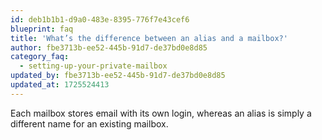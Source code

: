```yaml
---
id: deb1b1b1-d9a0-483e-8395-776f7e43cef6
blueprint: faq
title: 'What’s the difference between an alias and a mailbox?'
author: fbe3713b-ee52-445b-91d7-de37bd0e8d85
category_faq:
  - setting-up-your-private-mailbox
updated_by: fbe3713b-ee52-445b-91d7-de37bd0e8d85
updated_at: 1725524413
---
```

Each mailbox stores email with its own login, whereas an alias is simply a different name for an existing mailbox.